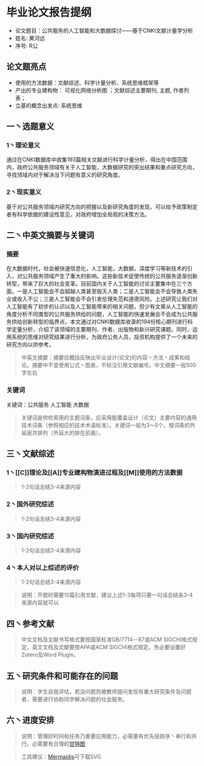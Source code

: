 
# 毕业论文报告提纲

* 论文题目：公共服务的人工智能和大数据探讨——基于CNKI文献计量学分析
* 姓名: 黄河远
* 序号: R公
<!--more-->

## 论文题亮点

* 使用的方法数据：文献综述、科学计量分析、系统思维框架等
* 产出的专业建构物： 可视化网络分析图 ；文献综述主要期刊, 主题, 作者列表；
* 立基的概念出发点: 系统思维


## 一丶选题意义
### 1丶理论意义

通过在CNKI数据库中收集193篇相关文献进行科学计量分析，得出在中国范围内，政府公共服务领域有关于人工智能，大数据研究的突出结果和重点研究方向，寻找领域内对于解决当下问题有意义的研究角度。



### 2丶现实意义

基于对公共服务领域内研究方向的把握以及新研究角度的发现，可以给予政策制定者有科学依据的建设性意见，对政府增加全局观的决策方法。


## 二丶中英文摘要与关键词

### 摘要

在大数据时代，社会被快速信息化，人工智能，大数据，深度学习等新技术的引入，对公共服务领域产生了重大的影响。这些新技术促使传统的公共服务逐渐创新转型，带来了巨大的社会变革。目前国内关于人工智能的讨论主要集中在三个方面。一是人工智能会不会超越人类甚至毁灭人类；二是人工智能会不会导致人类失业或收入不公；三是人工智能会不会引发伦理失范和道德风险。上述研究让我们对人工智能有了初步的认识以及人工智能带来的相关问题，但少有文章从人工智能的角度分析不同类型的公共服务供给的问题，人工智能的快速发展会不会成为公共服务供给创新转型的临界点，本文通过对CNKI数据库收录的194份核心期刊进行科学定量分析，介绍了该领域的主要期刊、作者、出版物和新兴研究课题。同时，运用系统的思维对研究结果进行分析，为政府公务人员，投资机构提供了一个未来的研究方向以供参考。

> 中英文摘要：摘要应概括反映出毕业设计(论文)的内容丶方法丶成果和结论。摘要中不宜使用公式丶图表，不标注引用文献编号。中文摘要一般500字左右
 

### 关键词

关键词：公共服务 人工智能 大数据   
>  关键词是供检索用的主题词条，应采用能覆盖设计（论文）主要内容的通用技术词条（参照相应的技术术语标准）。关键词一般为3～5个，按词条的外延层次排列（外延大的排在前面）。



## 三丶文献综述

### 1丶[[C]]理论及[[A]]专业建构物演进过程及[[M]]使用的方法数据

> 1-2句话总结3-4来源内容

### 2丶国外研究综述

> 1-2句话总结3-4来源内容

### 3丶国内研究综述

> 1-2句话总结3-4来源内容

### 4丶本人对以上综述的评价

> 1-2句话总结3-4来源内容

> 说明：开题时需要10篇引用文献，建议上述1-3每项只要一句话总结各3-4来源内容就可以


## 四丶参考文献

> 中文文档及文献书写格式要按国家标准GB/7714－87或ACM SIGCHI格式规定，英文文档及文献要按APA或ACM SIGCHI格式规定。务必要设置好Zotero及Word Plugin。


## 五丶研究条件和可能存在的问题
> 说明：学生自我评估，若没问题而被教师提问发现有重大研究条件及问题者，需要进行协助同学解决问题的社会服务。

## 六丶进度安排
> 说明：管理好时间和任务乃重要应用能力，必需要有优先级排序丶串行和并行。必需要有合理的[甘特图](https://www.mindtheproduct.com/tame-your-roadmap/)

> 工具建议：[Mermaidjs](https://mermaidjs.github.io/mermaid-live-editor/)可下载SVG
 

